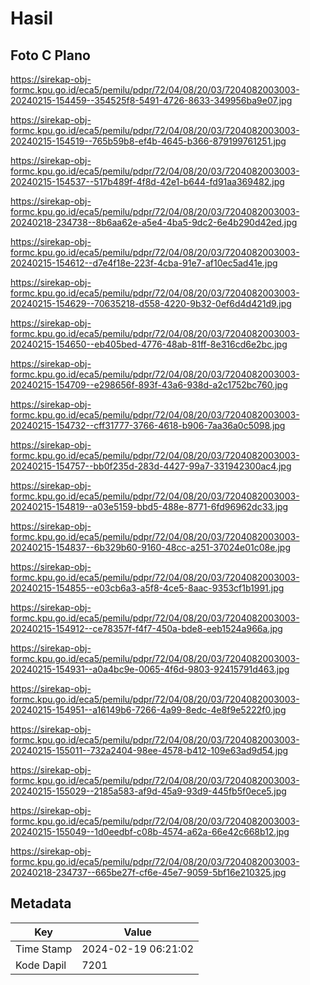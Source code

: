 # Hasil

## Foto C Plano

https://sirekap-obj-formc.kpu.go.id/eca5/pemilu/pdpr/72/04/08/20/03/7204082003003-20240215-154459--354525f8-5491-4726-8633-349956ba9e07.jpg

https://sirekap-obj-formc.kpu.go.id/eca5/pemilu/pdpr/72/04/08/20/03/7204082003003-20240215-154519--765b59b8-ef4b-4645-b366-879199761251.jpg

https://sirekap-obj-formc.kpu.go.id/eca5/pemilu/pdpr/72/04/08/20/03/7204082003003-20240215-154537--517b489f-4f8d-42e1-b644-fd91aa369482.jpg

https://sirekap-obj-formc.kpu.go.id/eca5/pemilu/pdpr/72/04/08/20/03/7204082003003-20240218-234738--8b6aa62e-a5e4-4ba5-9dc2-6e4b290d42ed.jpg

https://sirekap-obj-formc.kpu.go.id/eca5/pemilu/pdpr/72/04/08/20/03/7204082003003-20240215-154612--d7e4f18e-223f-4cba-91e7-af10ec5ad41e.jpg

https://sirekap-obj-formc.kpu.go.id/eca5/pemilu/pdpr/72/04/08/20/03/7204082003003-20240215-154629--70635218-d558-4220-9b32-0ef6d4d421d9.jpg

https://sirekap-obj-formc.kpu.go.id/eca5/pemilu/pdpr/72/04/08/20/03/7204082003003-20240215-154650--eb405bed-4776-48ab-81ff-8e316cd6e2bc.jpg

https://sirekap-obj-formc.kpu.go.id/eca5/pemilu/pdpr/72/04/08/20/03/7204082003003-20240215-154709--e298656f-893f-43a6-938d-a2c1752bc760.jpg

https://sirekap-obj-formc.kpu.go.id/eca5/pemilu/pdpr/72/04/08/20/03/7204082003003-20240215-154732--cff31777-3766-4618-b906-7aa36a0c5098.jpg

https://sirekap-obj-formc.kpu.go.id/eca5/pemilu/pdpr/72/04/08/20/03/7204082003003-20240215-154757--bb0f235d-283d-4427-99a7-331942300ac4.jpg

https://sirekap-obj-formc.kpu.go.id/eca5/pemilu/pdpr/72/04/08/20/03/7204082003003-20240215-154819--a03e5159-bbd5-488e-8771-6fd96962dc33.jpg

https://sirekap-obj-formc.kpu.go.id/eca5/pemilu/pdpr/72/04/08/20/03/7204082003003-20240215-154837--6b329b60-9160-48cc-a251-37024e01c08e.jpg

https://sirekap-obj-formc.kpu.go.id/eca5/pemilu/pdpr/72/04/08/20/03/7204082003003-20240215-154855--e03cb6a3-a5f8-4ce5-8aac-9353cf1b1991.jpg

https://sirekap-obj-formc.kpu.go.id/eca5/pemilu/pdpr/72/04/08/20/03/7204082003003-20240215-154912--ce78357f-f4f7-450a-bde8-eeb1524a966a.jpg

https://sirekap-obj-formc.kpu.go.id/eca5/pemilu/pdpr/72/04/08/20/03/7204082003003-20240215-154931--a0a4bc9e-0065-4f6d-9803-92415791d463.jpg

https://sirekap-obj-formc.kpu.go.id/eca5/pemilu/pdpr/72/04/08/20/03/7204082003003-20240215-154951--a16149b6-7266-4a99-8edc-4e8f9e5222f0.jpg

https://sirekap-obj-formc.kpu.go.id/eca5/pemilu/pdpr/72/04/08/20/03/7204082003003-20240215-155011--732a2404-98ee-4578-b412-109e63ad9d54.jpg

https://sirekap-obj-formc.kpu.go.id/eca5/pemilu/pdpr/72/04/08/20/03/7204082003003-20240215-155029--2185a583-af9d-45a9-93d9-445fb5f0ece5.jpg

https://sirekap-obj-formc.kpu.go.id/eca5/pemilu/pdpr/72/04/08/20/03/7204082003003-20240215-155049--1d0eedbf-c08b-4574-a62a-66e42c668b12.jpg

https://sirekap-obj-formc.kpu.go.id/eca5/pemilu/pdpr/72/04/08/20/03/7204082003003-20240218-234737--665be27f-cf6e-45e7-9059-5bf16e210325.jpg


## Metadata

| Key        | Value               |
| ---------- | ------------------- |
| Time Stamp | 2024-02-19 06:21:02 |
| Kode Dapil | 7201                |



